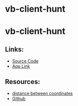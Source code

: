 # vb-client-hunt

# vb-client-hunt

## Links:
- [Source Code](https://github.com/Vikas2004/vb-client-hunt)
- [App Link](https://vikas2004.github.io/vb-client-hunt/)

## Resources:
- [distance between coordinates](http://www.movable-type.co.uk/scripts/latlong.html?from=48.86,-122.0992&to=48.8599,-122.1449)
- [Github](https://github.com/sudheera96/sc-client-hunt)

